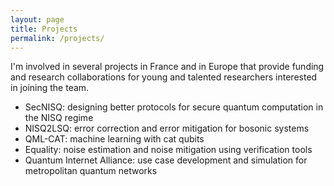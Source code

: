 ```yaml
---
layout: page
title: Projects
permalink: /projects/
---
```


I'm involved in several projects in France and in Europe that provide funding and research collaborations for young and talented researchers interested in joining the team.

- SecNISQ: designing better protocols for secure quantum computation in the NISQ regime    
- NISQ2LSQ: error correction and error mitigation for bosonic systems
- QML-CAT: machine learning with cat qubits
- Equality: noise estimation and noise mitigation using verification tools
- Quantum Internet Alliance: use case development and simulation for metropolitan quantum networks

